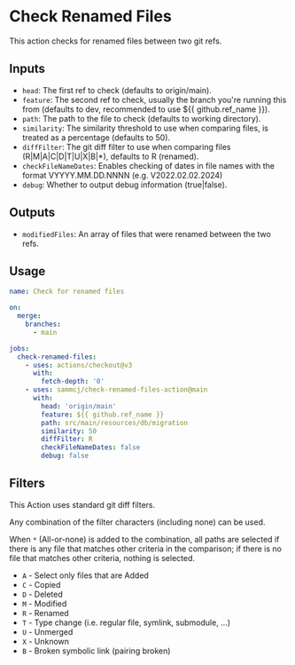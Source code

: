 # Check Renamed Files

This action checks for renamed files between two git refs.

## Inputs

- `head`: The first ref to check (defaults to origin/main).
- `feature`: The second ref to check, usually the branch you're running this from (defaults to dev, recommended to use ${{ github.ref_name }}).
- `path`: The path to the file to check (defaults to working directory).
- `similarity`: The similarity threshold to use when comparing files, is treated as a percentage (defaults to 50).
- `diffFilter`: The git diff filter to use when comparing files (R|M|A|C|D|T|U|X|B|*), defaults to R (renamed).
- `checkFileNameDates`: Enables checking of dates in file names with the format VYYYY.MM.DD.NNNN (e.g. V2022.02.02.2024)
- `debug`: Whether to output debug information (true|false).

## Outputs

- `modifiedFiles`: An array of files that were renamed between the two refs.

## Usage

```yaml
name: Check for renamed files

on:
  merge:
    branches:
      - main

jobs:
  check-renamed-files:
    - uses: actions/checkout@v3
      with:
        fetch-depth: '0'
    - uses: sammcj/check-renamed-files-action@main
      with:
        head: 'origin/main'
        feature: ${{ github.ref_name }}
        path: src/main/resources/db/migration
        similarity: 50
        diffFilter: R
        checkFileNameDates: false
        debug: false
```

## Filters

This Action uses standard git diff filters.

Any combination of the filter characters (including none) can be used.

When `*` (All-or-none) is added to the combination, all paths are selected if there is any file that matches other criteria in the comparison; if there is no file that matches other criteria, nothing is selected.

- `A` - Select only files that are Added
- `C` - Copied
- `D` - Deleted
- `M` - Modified
- `R` - Renamed
- `T` - Type change (i.e. regular file, symlink, submodule, …​)
- `U` - Unmerged
- `X` - Unknown
- `B` - Broken symbolic link (pairing broken)
